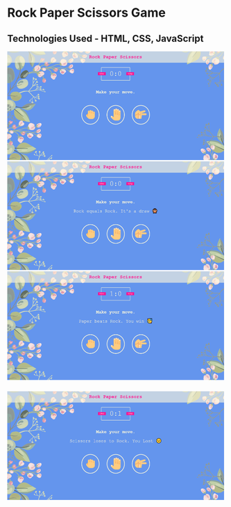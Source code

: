 # Rock Paper Scissors Game

## Technologies Used - HTML, CSS, JavaScript

<img src="/images/SS1.png" width=500px height=250px>

<img src="/images/SS2.png" width=500px height=250px>

<img src="/images/SS3.png" width=500px height=250px>

### <img src="/images/SS4.png" width=500px height=250px>
